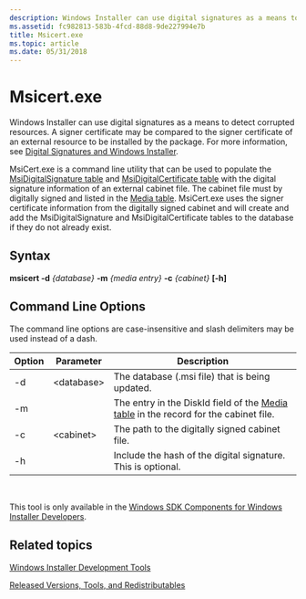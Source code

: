 ```yaml
---
description: Windows Installer can use digital signatures as a means to detect corrupted resources.
ms.assetid: fc982813-583b-4fcd-88d8-9de227994e7b
title: Msicert.exe
ms.topic: article
ms.date: 05/31/2018
---
```


# Msicert.exe

Windows Installer can use digital signatures as a means to detect corrupted resources. A signer certificate may be compared to the signer certificate of an external resource to be installed by the package. For more information, see [Digital Signatures and Windows Installer](digital-signatures-and-windows-installer.md).

MsiCert.exe is a command line utility that can be used to populate the [MsiDigitalSignature table](msidigitalsignature-table.md) and [MsiDigitalCertificate table](msidigitalcertificate-table.md) with the digital signature information of an external cabinet file. The cabinet file must by digitally signed and listed in the [Media table](media-table.md). MsiCert.exe uses the signer certificate information from the digitally signed cabinet and will create and add the MsiDigitalSignature and MsiDigitalCertificate tables to the database if they do not already exist.

## Syntax

**msicert -d** *{database}* **-m** *{media entry}* **-c** *{cabinet}* **\[-h\]**

## Command Line Options

The command line options are case-insensitive and slash delimiters may be used instead of a dash.



| Option | Parameter        | Description                                                                                             |
|--------|------------------|---------------------------------------------------------------------------------------------------------|
| -d     | &lt;database&gt; | The database (.msi file) that is being updated.                                                         |
| -m     | <media Id> | The entry in the DiskId field of the [Media table](media-table.md) in the record for the cabinet file. |
| -c     | &lt;cabinet&gt;  | The path to the digitally signed cabinet file.                                                          |
| -h     |                  | Include the hash of the digital signature. This is optional.                                            |



 

This tool is only available in the [Windows SDK Components for Windows Installer Developers](platform-sdk-components-for-windows-installer-developers.md).

## Related topics

<dl> <dt>

[Windows Installer Development Tools](windows-installer-development-tools.md)
</dt> <dt>

[Released Versions, Tools, and Redistributables](released-versions-tools-and-redistributables.md)
</dt> </dl>

 

 



